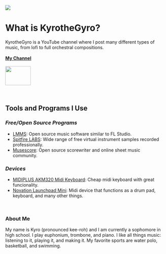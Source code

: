 <img src="https://drive.google.com/uc?export=view&id=1EkH8jQtnlIYEFZUuO39lwvfXOW-s3aEU" width=auto max-width="800" height=auto> <br>
# What is KyrotheGyro?

KyrotheGyro is a YouTube channel where I post many different types of music, from lofi to full orchestral compositions. <br> <br>
[**My Channel**](https://www.youtube.com/channel/UCaYCVyiqWzOggBd5s6eRptQ) <br> <br>
<img src="https://drive.google.com/uc?export=view&id=1oDVb_rNlMEpPJPTwA5uCHE-fnMaqnysL" width="80" height="60">

<br>

## Tools and Programs I Use

### _Free/Open Source Programs_ <br>
- [LMMS](lmms.io): Open source music software similar to FL Studio. <br>
- [Spitfire LABS](labs.spitfireaudio.com): Wide range of free virtual instrument samples recorded professionally. <br>
- [Musescore](musescore.com): Open source scorewriter and online sheet music community. <br>

### _Devices_ 
- [MIDIPLUS AKM320 Midi Keyboard](http://www.midiplus.com/html/akm320.html): Cheap midi keyboard with great funcionality. <br>
- [Novation Launchpad Mini](https://novationmusic.com/en/launch/launchpad-mini): Midi device that functions as a drum pad, keyboard, and many other things.

<br>

### About Me

My name is Kyro (pronounced kee-roh) and I am currently a sophomore in high school. I play euphonium, trombone, and piano. I like all things music: listening to it, playing it, and making it. My favorite sports are water polo, basketball, and swimming. 

